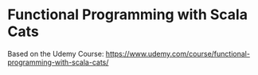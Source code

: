 # Functional Programming with Scala Cats

Based on the Udemy Course: https://www.udemy.com/course/functional-programming-with-scala-cats/
